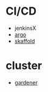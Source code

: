 # CI/CD
* jenkinsX
* [argo](https://argoproj.github.io/)
* [skaffold](https://skaffold.dev/)

# cluster
* [gardener](https://gardener.cloud/)
